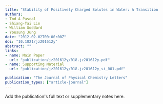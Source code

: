 ```yaml
---
title: "Stability of Positively Charged Solutes in Water: A Transition from Hydrophobic to Hydrophilic"
authors:
- Tod A Pascal
- Shiang-Tai Lin
- William Goddard
- Yousung Jung
date: "2012-02-02T00:00:00Z"
doi: "10.1021/jz201612y"
abstract: ""
links:
- name: Main Paper
  url: "publication/jz201612y/018.jz201612y.pdf" 
- name: Supporting Material
  url: "publication/jz201612y/018.jz201612y_si_001.pdf" 

publication: "The Journal of Physical Chemistry Letters"
publication_types: ["article-journal"]
---
```


Add the publication's full text or supplementary notes here.
